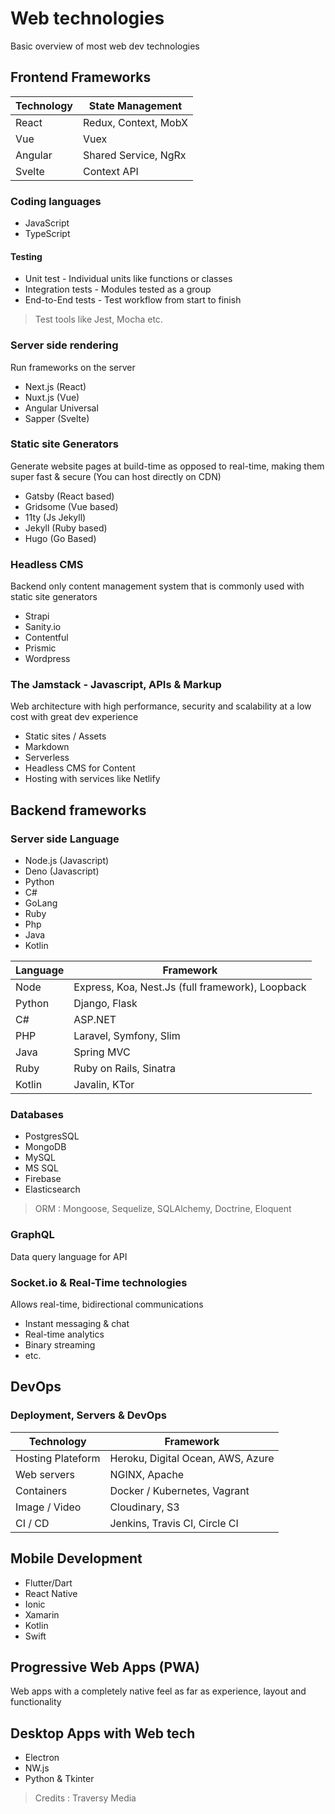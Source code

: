 # Web technologies

Basic overview of most web dev technologies

## Frontend Frameworks

| Technology | State Management     |
| ---------- | -------------------- |
| React      | Redux, Context, MobX |
| Vue        | Vuex                 |
| Angular    | Shared Service, NgRx |
| Svelte     | Context API          |

### Coding languages 

- JavaScript
- TypeScript

#### Testing

- Unit test - Individual units like functions or classes
- Integration tests - Modules tested as a group
- End-to-End tests - Test workflow from start to finish

> Test tools like Jest, Mocha etc.

### Server side rendering

Run frameworks on the server

- Next.js (React)
- Nuxt.js (Vue)
- Angular Universal
- Sapper (Svelte)

### Static site Generators

Generate website pages at build-time as opposed to real-time, making them super fast & secure (You can host directly on CDN)

- Gatsby (React based)
- Gridsome (Vue based)
- 11ty (Js Jekyll)
- Jekyll (Ruby based)
- Hugo (Go Based)

### Headless CMS

Backend only content management system that is commonly used with static site generators

- Strapi
- Sanity.io
- Contentful
- Prismic
- Wordpress

### The Jamstack - Javascript, APIs & Markup

Web architecture with high performance, security and scalability at a low cost with great dev experience

- Static sites / Assets
- Markdown
- Serverless
- Headless CMS for Content
- Hosting with services like Netlify



## Backend frameworks

### Server side Language

- Node.js (Javascript)
- Deno (Javascript)
- Python
- C# 
- GoLang
- Ruby 
- Php
- Java 
- Kotlin

| Language | Framework                                        |
| -------- | ------------------------------------------------ |
| Node     | Express, Koa, Nest.Js (full framework), Loopback |
| Python   | Django, Flask                                    |
| C#       | ASP.NET                                          |
| PHP      | Laravel, Symfony, Slim                           |
| Java     | Spring MVC                                       |
| Ruby     | Ruby on Rails, Sinatra                           |
| Kotlin   | Javalin, KTor                                    |

### Databases

- PostgresSQL
- MongoDB
- MySQL
- MS SQL 
- Firebase
- Elasticsearch

> ORM : Mongoose, Sequelize, SQLAlchemy, Doctrine, Eloquent

### GraphQL

Data query language for API

### Socket.io & Real-Time technologies

Allows real-time, bidirectional communications

- Instant messaging & chat
- Real-time analytics
- Binary streaming 
- etc.

## DevOps

### Deployment, Servers & DevOps

| Technology        | Framework                         |
| ----------------- | --------------------------------- |
| Hosting Plateform | Heroku, Digital Ocean, AWS, Azure |
| Web servers       | NGINX, Apache                     |
| Containers        | Docker / Kubernetes, Vagrant      |
| Image / Video     | Cloudinary, S3                    |
| CI / CD           | Jenkins, Travis CI, Circle CI     |

## Mobile Development

- Flutter/Dart
- React Native
- Ionic
- Xamarin
- Kotlin
- Swift

## Progressive Web Apps (PWA)

Web apps with a completely native feel as far as experience, layout and functionality 

## Desktop Apps with Web tech

- Electron
- NW.js
- Python & Tkinter

> Credits : Traversy Media
